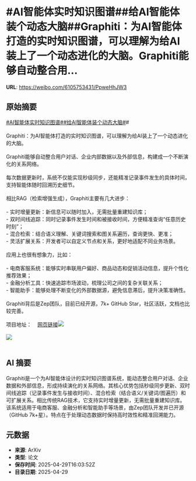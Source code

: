 # #AI智能体实时知识图谱##给AI智能体装个动态大脑##Graphiti：为AI智能体打造的实时知识图谱，可以理解为给AI装上了一个动态进化的大脑。Graphiti能够自动整合用...

**URL**: https://weibo.com/6105753431/PpweHhJW3

## 原始摘要

<a href="https://m.weibo.cn/search?containerid=231522type%3D1%26t%3D10%26q%3D%23AI%E6%99%BA%E8%83%BD%E4%BD%93%E5%AE%9E%E6%97%B6%E7%9F%A5%E8%AF%86%E5%9B%BE%E8%B0%B1%23&amp;extparam=%23AI%E6%99%BA%E8%83%BD%E4%BD%93%E5%AE%9E%E6%97%B6%E7%9F%A5%E8%AF%86%E5%9B%BE%E8%B0%B1%23" data-hide=""><span class="surl-text">#AI智能体实时知识图谱#</span></a><a href="https://m.weibo.cn/search?containerid=231522type%3D1%26t%3D10%26q%3D%23%E7%BB%99AI%E6%99%BA%E8%83%BD%E4%BD%93%E8%A3%85%E4%B8%AA%E5%8A%A8%E6%80%81%E5%A4%A7%E8%84%91%23&amp;extparam=%23%E7%BB%99AI%E6%99%BA%E8%83%BD%E4%BD%93%E8%A3%85%E4%B8%AA%E5%8A%A8%E6%80%81%E5%A4%A7%E8%84%91%23" data-hide=""><span class="surl-text">#给AI智能体装个动态大脑#</span></a>#<br><br>Graphiti：为AI智能体打造的实时知识图谱，可以理解为给AI装上了一个动态进化的大脑。<br><br>Graphiti能够自动整合用户对话、企业内部数据以及外部信息，构建成一个不断演化的关系网络。<br><br>每次数据更新时，系统不仅能实现秒级同步，还能精准记录事件发生的具体时间，支持智能体随时回溯历史细节。<br><br>相比RAG（检索增强生成），Graphiti主要有几大进步：<br><br>- 实时增量更新：新信息可以随时加入，无需批量重建知识库；<br>- 双时间线追踪：同时记录事件发生时间和被接收时间，方便精准查询“任意历史时刻”；<br>- 混合检索：结合语义理解、关键词搜索和图关系遍历，查询更快、更准；<br>- 灵活扩展关系：开发者可以自定义节点和关系，更好地适配不同业务场景。<br><br>应用上也很有想象力，比如：<br><br>- 电商客服系统：能够实时串联用户偏好、商品动态和促销活动信息，提升个性化推荐效果；<br>- 金融分析工具：快速追踪市场波动，梳理公司之间的复杂关联关系；<br>- 智能助手：能够处理不断变化的外部数据源，避免信息滞后，提升决策准确性。<br><br>Graphiti背后是Zep团队，目前已经开源，7k+ GitHub Star，社区活跃，文档也比较完善。<br><br>项目地址：<a href="https://weibo.cn/sinaurl?u=https%3A%2F%2Fgithub.com%2Fgetzep%2Fgraphiti" data-hide=""><span class="url-icon"><img style="width: 1rem;height: 1rem" src="https://h5.sinaimg.cn/upload/2015/09/25/3/timeline_card_small_web_default.png" referrerpolicy="no-referrer"></span><span class="surl-text">网页链接</span></a><img style="" src="https://tvax2.sinaimg.cn/large/006Fd7o3gy1i0xt8fpdp7g31hc0u0aeh.gif" referrerpolicy="no-referrer"><br><br><img style="" src="https://tvax3.sinaimg.cn/large/006Fd7o3gy1i0xt8fxg9ng31hc0u04ir.gif" referrerpolicy="no-referrer"><br><br>

## AI 摘要

Graphiti是一个为AI智能体设计的实时知识图谱系统，能动态整合用户对话、企业数据和外部信息，形成持续演化的关系网络。其核心优势包括秒级同步更新、双时间线追踪（记录事件发生与接收时间）、混合检索（结合语义/关键词/图遍历）和可扩展关系。相比传统RAG技术，它支持实时增量更新，无需批量重建知识库。该系统适用于电商客服、金融分析和智能助手等场景，由Zep团队开发并已开源（GitHub 7k+星）。特点在于处理动态数据时保持高时效性和精准回溯能力。

## 元数据

- **来源**: ArXiv
- **类型**: 论文
- **保存时间**: 2025-04-29T16:03:52Z
- **目录日期**: 2025-04-29
